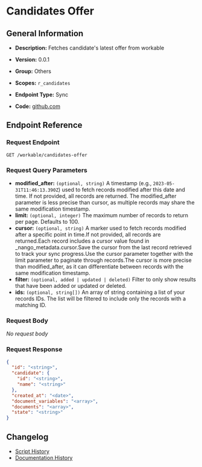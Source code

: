 <!-- BEGIN GENERATED CONTENT -->
# Candidates Offer

## General Information

- **Description:** Fetches candidate's latest offer from workable

- **Version:** 0.0.1
- **Group:** Others
- **Scopes:** `r_candidates`
- **Endpoint Type:** Sync
- **Code:** [github.com](https://github.com/NangoHQ/integration-templates/tree/main/integrations/workable/syncs/candidates-offer.ts)


## Endpoint Reference

### Request Endpoint

`GET /workable/candidates-offer`

### Request Query Parameters

- **modified_after:** `(optional, string)` A timestamp (e.g., `2023-05-31T11:46:13.390Z`) used to fetch records modified after this date and time. If not provided, all records are returned. The modified_after parameter is less precise than cursor, as multiple records may share the same modification timestamp.
- **limit:** `(optional, integer)` The maximum number of records to return per page. Defaults to 100.
- **cursor:** `(optional, string)` A marker used to fetch records modified after a specific point in time.If not provided, all records are returned.Each record includes a cursor value found in _nango_metadata.cursor.Save the cursor from the last record retrieved to track your sync progress.Use the cursor parameter together with the limit parameter to paginate through records.The cursor is more precise than modified_after, as it can differentiate between records with the same modification timestamp.
- **filter:** `(optional, added | updated | deleted)` Filter to only show results that have been added or updated or deleted.
- **ids:** `(optional, string[])` An array of string containing a list of your records IDs. The list will be filtered to include only the records with a matching ID.

### Request Body

_No request body_

### Request Response

```json
{
  "id": "<string>",
  "candidate": {
    "id": "<string>",
    "name": "<string>"
  },
  "created_at": "<date>",
  "document_variables": "<array>",
  "documents": "<array>",
  "state": "<string>"
}
```

## Changelog

- [Script History](https://github.com/NangoHQ/integration-templates/commits/main/integrations/workable/syncs/candidates-offer.ts)
- [Documentation History](https://github.com/NangoHQ/integration-templates/commits/main/integrations/workable/syncs/candidates-offer.md)

<!-- END  GENERATED CONTENT -->

